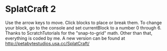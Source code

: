 # SplatCraft 2
Use the arrow keys to move. Click blocks to place or break them. To change your block, go to the console and set currentBlock to a number 0 through 6. Thanks to ScratchTutorials for the "snap-to-grid" math. Other than that, everything is coded by me. A new version can be found at http://petabytestudios.usa.cc/SplatCraft/
